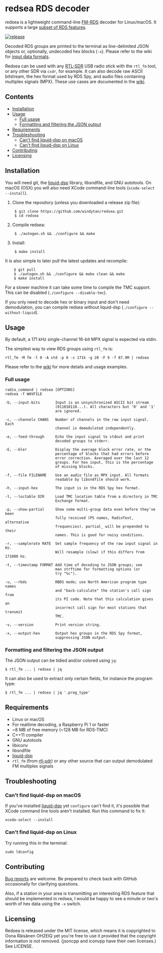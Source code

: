 # redsea RDS decoder

redsea is a lightweight command-line [FM-RDS][Wikipedia: RDS] decoder for
Linux/macOS. It supports a large [subset of RDS features][Wiki: Features].

[![release](https://img.shields.io/github/release/windytan/redsea.svg)](https://github.com/windytan/redsea/releases/latest)

Decoded RDS groups are printed to the terminal as line-delimited JSON objects
or, optionally, undecoded hex blocks (`-x`). Please refer to the wiki for
[input data formats][Wiki: Input].

Redsea can be used with any [RTL-SDR][About RTL-SDR] USB radio stick with the
`rtl_fm` tool, or any other SDR via `csdr`, for example. It can also
decode raw ASCII bitstream, the hex format used by RDS Spy, and audio files
containing multiplex signals (MPX). These use cases are documented in
the [wiki][Wiki: Use cases].

[Wikipedia: RDS]: http://en.wikipedia.org/wiki/Radio_Data_System
[About RTL-SDR]: http://www.rtl-sdr.com/about-rtl-sdr
[Wiki: Features]: https://github.com/windytan/redsea/wiki/Supported-RDS-features
[Wiki: Input]: https://github.com/windytan/redsea/wiki/Input-formats

## Contents

  * [Installation](#installation)
  * [Usage](#usage)
    * [Full usage](#full-usage)
    * [Formatting and filtering the JSON output](#formatting-and-filtering-the-json-output)
  * [Requirements](#requirements)
  * [Troubleshooting](#troubleshooting)
    * [Can't find liquid-dsp on macOS](#cant-find-liquid-dsp-on-macos)
    * [Can't find liquid-dsp on Linux](#cant-find-liquid-dsp-on-linux)
  * [Contributing](#contributing)
  * [Licensing](#licensing)

## Installation

You will need git, the [liquid-dsp][liquid-dsp] library, libsndfile, and GNU
autotools. On macOS (OSX) you will also need XCode command-line tools
(`xcode-select --install`).

1. Clone the repository (unless you downloaded a release zip file):

        $ git clone https://github.com/windytan/redsea.git
        $ cd redsea

2. Compile redsea:

        $ ./autogen.sh && ./configure && make

3. Install:

        $ make install

It is also simple to later pull the latest updates and recompile:

        $ git pull
        $ ./autogen.sh && ./configure && make clean && make
        $ make install

For a slower machine it can take some time to compile the TMC support. This can
be disabled (`./configure --disable-tmc`).

If you only need to decode hex or binary input and don't need demodulation,
you can compile redsea without liquid-dsp (`./configure --without-liquid`).

[liquid-dsp]: https://github.com/jgaeddert/liquid-dsp

## Usage

By default, a 171 kHz single-channel 16-bit MPX signal is expected via stdin.

The simplest way to view RDS groups using `rtl_fm` is:

    rtl_fm -M fm -l 0 -A std -p 0 -s 171k -g 20 -F 9 -f 87.9M | redsea

Please refer to the [wiki][Wiki: Use cases] for more details and usage examples.

[Wiki: Use cases]: https://github.com/windytan/redsea/wiki/Use-cases


### Full usage

```
radio_command | redsea [OPTIONS]
redsea -f WAVFILE

-b, --input-bits       Input is an unsynchronized ASCII bit stream
                       (011010110...). All characters but '0' and '1'
                       are ignored.

-c, --channels CHANS   Number of channels in the raw input signal. Each
                       channel is demodulated independently.

-e, --feed-through     Echo the input signal to stdout and print
                       decoded groups to stderr.

-E, --bler             Display the average block error rate, or the
                       percentage of blocks that had errors before
                       error correction. Averaged over the last 12
                       groups. For hex input, this is the percentage
                       of missing blocks.

-f, --file FILENAME    Use an audio file as MPX input. All formats
                       readable by libsndfile should work.

-h, --input-hex        The input is in the RDS Spy hex format.

-l, --loctable DIR     Load TMC location table from a directory in TMC
                       Exchange format.

-p, --show-partial     Show some multi-group data even before they've been
                       fully received (PS names, RadioText, alternative
                       frequencies). partial_ will be prepended to their
                       names. This is good for noisy conditions.

-r, --samplerate RATE  Set sample frequency of the raw input signal in Hz.
                       Will resample (slow) if this differs from 171000 Hz.

-t, --timestamp FORMAT Add time of decoding to JSON groups; see
                       man strftime for formatting options (or
                       try "%c").

-u, --rbds             RBDS mode; use North American program type names
                       and "back-calculate" the station's call sign from
                       its PI code. Note that this calculation gives an
                       incorrect call sign for most stations that transmit
                       TMC.

-v, --version          Print version string.

-x, --output-hex       Output hex groups in the RDS Spy format,
                       suppressing JSON output.
```

### Formatting and filtering the JSON output

The JSON output can be tidied and/or colored using `jq`:

    $ rtl_fm ... | redsea | jq

It can also be used to extract only certain fields, for instance the program
type:

    $ rtl_fm ... | redsea | jq '.prog_type'


## Requirements

* Linux or macOS
* For realtime decoding, a Raspberry Pi 1 or faster
* ~8 MB of free memory (~128 MB for RDS-TMC)
* C++11 compiler
* GNU autotools
* libiconv
* libsndfile
* [liquid-dsp][liquid-dsp]
* `rtl_fm` (from [rtl-sdr](http://sdr.osmocom.org/trac/wiki/rtl-sdr)) or any
   other source that can output demodulated FM multiplex signals

## Troubleshooting

### Can't find liquid-dsp on macOS

If you've installed [liquid-dsp][liquid-dsp] yet `configure` can't find it, it's
possible that XCode command line tools aren't installed. Run this command to fix
it:

    xcode-select --install

### Can't find liquid-dsp on Linux

Try running this in the terminal:

    sudo ldconfig

## Contributing

[Bug reports](https://github.com/windytan/redsea/issues) are welcome. Be
prepared to check back with GitHub occasionally for clarifying questions.

Also, if a station in your area is transmitting an interesting RDS feature
that should be implemented in redsea, I would be happy to see a minute or
two's worth of hex data using the `-x` switch.

## Licensing

Redsea is released under the MIT license, which means it is copyrighted to Oona
Räisänen OH2EIQ yet you're free to use it provided that the copyright
information is not removed. (jsoncpp and iconvpp have their own licenses.)
See LICENSE.

